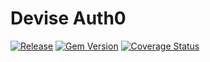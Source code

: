 # Devise Auth0

[![Release](https://github.com/itsmechlark/devise_auth0/actions/workflows/release.yml/badge.svg)](https://github.com/itsmechlark/devise_auth0/actions/workflows/release.yml)
[![Gem Version](https://badge.fury.io/rb/devise_auth0.svg)](https://badge.fury.io/rb/devise_auth0)
[![Coverage Status](https://coveralls.io/repos/github/itsmechlark/devise_auth0/badge.svg)](https://coveralls.io/github/itsmechlark/devise_auth0)
